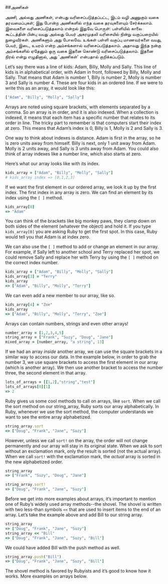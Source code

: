 
##அணிகள்

அணி, அல்லது அணிகள், என்பது வரிசைப்படுத்தப்பட்ட, இடம் வழி அணுகும் வகை தரவமைப்புகள்; இது போன்ற அணிகளில் எந்த வகை தரவுகளையும் சேர்க்கலாம். இவைகளை வரிசைப்படுத்தலாம் என்றல் இதுவே பொருள்: பள்ளியில் காலை கூட்டத்தின் பின்பு வயது அல்லது பெயர் அகரமுதலி வரிசையில் நின்று வகுப்பறையில் நுழைவீர்கள். அணிகளும் அது போலவே. உங்கள் பள்ளி வகுப்பு மாணவர்களை வயது, பெயர், இடை, உயரம் என்ற அம்சங்களால் வரிசைப்படுத்தலாம். அதாவது இந்த நன்கு அம்சங்களில் ஏதேனும் ஒரு வகை இதனை கொண்டு வரிசைப்படுத்தலாம். இதனை நிரல் என்று எழுதினால், அது 'அணிகள்' என்பதால் குறிக்கப்படும்.

Let’s say there was a line of kids: Adam, Billy, Molly and Sally. This line of kids is in alphabetical order, with Adam in front, followed by Billy, Molly and Sally. That means that Adam is number 1, Billy is number 2, Molly is number 3 and Sally is number 4. These are four kids in an ordered line. If we were to write this as an array, it would look like this:

```ruby
["Adam", "Billy", "Molly", "Sally"]
```
Arrays are noted using square brackets, with elements separated by a comma. So an array is in order, and it is also indexed. When a collection is indexed, it means that each item has a specific number that relates to its order in line. The tricky part to remember is that computers start their index at zero. This means that Adam’s index is 0, Billy is 1, Molly is 2 and Sally is 3.

One way to think about indexes is distance. Adam is first in the array, so he is zero units away from himself. Billy is next, only 1 unit away from Adam. Molly is 2 units away, and Sally is 3 units away from Adam. You could also think of array indexes like a number line, which also starts at zero.

Here’s what our array looks like with its index.

```ruby
kids_array = ["Adam", "Billy", "Molly", "Sally"]
# kids_array index => [0,1,2,3]
```

If we want the first element in our ordered array, we look it up by the first index. The first index in any array is zero. We can find an element by its index using the `[ ]` method.

```ruby
kids_array[0]
=> "Adam"
```

You can think of the brackets like big monkey paws, they clamp down on both sides of the element (whatever the object) and hold it. If you type `kids_array[0]` you are asking Ruby to get the first spot. In this case, Ruby would tell you that Adam is at index zero.

We can also use the `[ ]` method to add or change an element in our array. For example, if Sally left to another school and Terry replaced her spot, we could remove Sally and replace her with Terry by using the `[ ]` method on the correct index number.

```ruby
kids_array = ["Adam", "Billy", "Molly", "Sally"]
kids_array[3] = "Terry"
kids_array
=> ["Adam", "Billy", "Molly", "Terry"]
```

We can even add a new member to our array, like so.

```ruby
kids_array[4] = "Zoe"
kids_array
=> ["Adam", "Billy", "Molly", "Terry", "Zoe"]
```

Arrays can contain numbers, strings and even other arrays!

```ruby
number_array = [1,2,3,4,5]
string_array = ["Frank", "Suzy", "Doug", "Jane"]
mixed_array = [number_array, "a string", 13]
```

If we had an array _inside_ another array, we can use the square brackets in a similar way to access our data. In the example below, in order to grab the number 3, we use square brackets to access the first element in our array (which is another array). We then use another bracket to access the number three, the second element in that array.

```ruby
lots_of_arrays = [[1,2],"string","test"]
lots_of_arrays[0][1]
=> 2
```

Ruby gives us some cool methods to call on arrays, like `sort`. When we call the sort method on our string_array, Ruby sorts our array alphabetically. In Ruby, whenever we use the sort method, the computer understands we want to see the entire array alphabetized.

```ruby
string_array.sort
=> ["Doug", "Frank", "Jane", "Suzy"]
```

However, unless we call `sort!` on the array, the order will not change permanently and our array will stay in its original state. When we ask to sort without an exclamation mark, only the result is sorted (not the actual array). When we call `sort!` with the exclamation mark, the _actual_ array is sorted in the new alphabetized order.

```ruby
string_array
=> ["Frank", "Suzy", "Doug", "Jane"]

string_array.sort!
=> ["Doug", "Frank", "Jane", "Suzy"]
```

Before we get into more examples about arrays, it’s important to mention one of Ruby’s widely used array methods--the shovel. The shovel is written with two less-than symbols `<<` that are used to insert items to the end of an array. Let’s take the example above and add Bill to our string array.

```ruby
string_array
=> ["Doug", "Frank", "Jane", "Suzy"]
string_array << "Bill"
=> ["Doug", "Frank", "Jane", "Suzy", "Bill"]
```

We could have added Bill with the push method as well.

```ruby
string_array.push("Bill")
=> ["Doug", "Frank", "Jane", "Suzy", "Bill"]
```

The shovel method is favored by Rubyists and it’s good to know how it works. More examples on arrays below.

<div style="height:30px;"></div>

